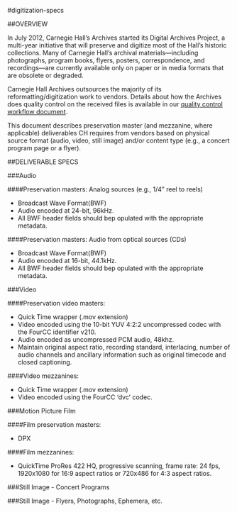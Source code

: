#digitization-specs

##OVERVIEW

In July 2012, Carnegie Hall’s Archives started its Digital Archives Project, a multi-year initiative that will preserve and digitize most of the Hall’s historic collections. Many of Carnegie Hall’s archival materials—including photographs, program books, flyers, posters, correspondence, and recordings—are currently available only on paper or in media formats that are obsolete or degraded.

Carnegie Hall Archives outsources the majority of its reformatting/digitization work to vendors. Details about how the Archives does quality control on the received files is available in our [quality control workflow document](https://github.com/CarnegieHall/quality-control/blob/master/qc-workflow-overview.md). 

This document describes preservation master (and mezzanine, where applicable) deliverables CH requires from vendors based on physical source format (audio, video, still image) and/or content type (e.g., a concert program page or a flyer). 

##DELIVERABLE SPECS

###Audio

####Preservation masters: Analog sources (e.g., 1/4” reel to reels)
- Broadcast Wave Format(BWF)
- Audio encoded at 24-bit, 96kHz.
- All BWF header fields should bep opulated with the appropriate metadata.

####Preservation masters: Audio from optical sources (CDs)

- Broadcast Wave Format(BWF)
- Audio encoded at 16-bit, 44.1kHz.
- All BWF header fields should bep opulated with the appropriate metadata.

###Video

####Preservation video masters:
- Quick Time wrapper (.mov extension)
- Video encoded using the 10-bit YUV 4:2:2 uncompressed codec with the FourCC identifier v210.
- Audio encoded as uncompressed PCM audio, 48khz.
- Maintain original aspect ratio, recording standard, interlacing, number of audio channels and ancillary information such as original timecode and closed captioning.

####Video mezzanines:
- Quick Time wrapper (.mov extension)
- Video encoded using the FourCC ‘dvc’ codec.

###Motion Picture Film

####Film preservation masters:
- DPX

####Film mezzanines:
- QuickTime ProRes 422 HQ, progressive scanning, frame rate: 24 fps, 1920x1080 for 16:9 aspect ratios or 720x486 for 4:3 aspect ratios.

###Still Image - Concert Programs

###Still Image - Flyers, Photographs, Ephemera, etc.